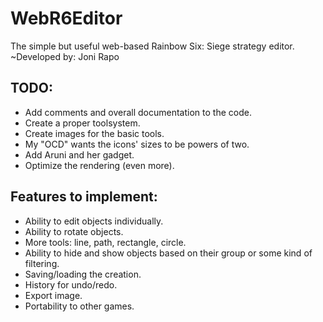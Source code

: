 # WebR6Editor
The simple but useful web-based Rainbow Six: Siege strategy editor.
~Developed by: Joni Rapo

## TODO:
- Add comments and overall documentation to the code.
- Create a proper toolsystem.
- Create images for the basic tools.
- My "OCD" wants the icons' sizes to be powers of two.
- Add Aruni and her gadget.
- Optimize the rendering (even more).

## Features to implement:
- Ability to edit objects individually.
- Ability to rotate objects.
- More tools: line, path, rectangle, circle.
- Ability to hide and show objects based on their group or some kind of filtering.
- Saving/loading the creation.
- History for undo/redo.
- Export image.
- Portability to other games.
